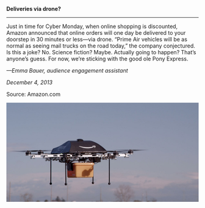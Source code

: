 **Deliveries via drone?**

****

Just in time for Cyber Monday, when online shopping is discounted, Amazon announced that online orders will one day be delivered to your doorstep in 30 minutes or less—via drone. “Prime Air vehicles will be as normal as seeing mail trucks on the road today,” the company conjectured. Is this a joke? No. Science fiction? Maybe. Actually going to happen? That’s anyone’s guess. For now, we’re sticking with the good ole Pony Express.   

*—Emma Bauer, audience engagement assistant*

*December 4, 2013*

Source: Amazon.com

![](../images/13.12.05_Bauer_droneEDIT.jpg)
